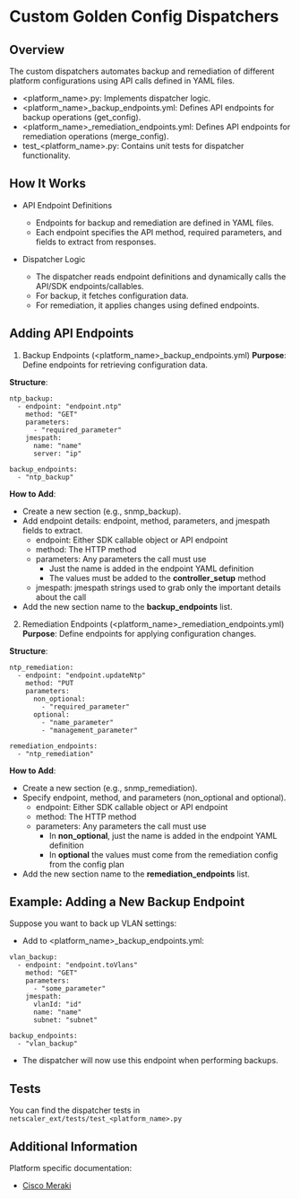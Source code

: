 # Custom Golden Config Dispatchers
## Overview
The custom dispatchers automates backup and remediation of different platform configurations using API calls defined in YAML files.

- <platform_name>.py: Implements dispatcher logic.
- <platform_name>_backup_endpoints.yml: Defines API endpoints for backup operations (get_config).
- <platform_name>_remediation_endpoints.yml: Defines API endpoints for remediation operations (merge_config).
- test_<platform_name>.py: Contains unit tests for dispatcher functionality.

## How It Works
- API Endpoint Definitions

  - Endpoints for backup and remediation are defined in YAML files.
  - Each endpoint specifies the API method, required parameters, and fields to extract from responses.

- Dispatcher Logic

  - The dispatcher reads endpoint definitions and dynamically calls the API/SDK endpoints/callables.
  - For backup, it fetches configuration data.
  - For remediation, it applies changes using defined endpoints.

## Adding API Endpoints
1. Backup Endpoints (<platform_name>_backup_endpoints.yml)
**Purpose**: Define endpoints for retrieving configuration data.

**Structure**:
```
ntp_backup:
  - endpoint: "endpoint.ntp"
    method: "GET"
    parameters:
      - "required_parameter"
    jmespath:
      name: "name"
      server: "ip"

backup_endpoints:
  - "ntp_backup"
```

**How to Add**:

- Create a new section (e.g., snmp_backup).
- Add endpoint details: endpoint, method, parameters, and jmespath fields to extract.
  - endpoint: Either SDK callable object or API endpoint
  - method: The HTTP method
  - parameters: Any parameters the call must use
    - Just the name is added in the endpoint YAML definition
    - The values must be added to the **controller_setup** method
  - jmespath: jmespath strings used to grab only the important details about the call
- Add the new section name to the **backup_endpoints** list.

2. Remediation Endpoints (<platform_name>_remediation_endpoints.yml)
**Purpose**: Define endpoints for applying configuration changes.

**Structure**:

```
ntp_remediation:
  - endpoint: "endpoint.updateNtp"
    method: "PUT
    parameters:
      non_optional:
        - "required_parameter"
      optional:
        - "name_parameter"
        - "management_parameter"

remediation_endpoints:
  - "ntp_remediation"
```

**How to Add**:

- Create a new section (e.g., snmp_remediation).
- Specify endpoint, method, and parameters (non_optional and optional).
  - endpoint: Either SDK callable object or API endpoint
  - method: The HTTP method
  - parameters: Any parameters the call must use
    - In **non_optional**, just the name is added in the endpoint YAML definition
    - In **optional** the values must come from the remediation config from the config plan
- Add the new section name to the **remediation_endpoints** list.

## Example: Adding a New Backup Endpoint

Suppose you want to back up VLAN settings:

- Add to <platform_name>_backup_endpoints.yml:
```
vlan_backup:
  - endpoint: "endpoint.toVlans"
    method: "GET"
    parameters:
      - "some_parameter"
    jmespath:
      vlanId: "id"
      name: "name"
      subnet: "subnet"

backup_endpoints:
  - "vlan_backup"
```
- The dispatcher will now use this endpoint when performing backups.

## Tests
You can find the dispatcher tests in `netscaler_ext/tests/test_<platform_name>.py`

## Additional Information
Platform specific documentation:

- [Cisco Meraki](golden_config_docs/cisco_meraki.md)

